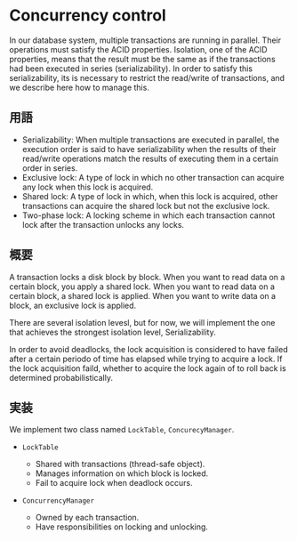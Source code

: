 # Concurrency control

In our database system, multiple transactions are running in parallel. Their operations must satisfy the ACID properties. Isolation, one of the ACID properties, means that the result must be the same as if the transactions had been executed in series (serializability). In order to satisfy this serializability, its is necessary to restrict the read/write of transactions, and we describe here how to manage this.

## 用語

- Serializability: When multiple transactions are executed in parallel, the execution order is said to have serializability when the results of their read/write operations match the results of executing them in a certain order in series.
- Exclusive lock: A type of lock in which no other transaction can acquire any lock when this lock is acquired.
- Shared lock: A type of lock in which, when this lock is acquired, other transactions can acquire the shared lock but not the exclusive lock.
- Two-phase lock: A locking scheme in which each transaction cannot lock after the transaction unlocks any locks.

## 概要

A transaction locks a disk block by block. When you want to read data on a certain block, you apply a shared lock. When you want to read data on a certain block, a shared lock is applied. When you want to write data on a block, an exclusive lock is applied.

There are several isolation levesl, but for now, we will implement the one that achieves the strongest isolation level, Serializability.

In order to avoid deadlocks, the lock acquisition is considered to have failed after a certain periodo of time has elapsed while trying to acquire a lock. If the lock acquisition faild, whether to acquire the lock again of to roll back is determined probabilistically.

## 実装

We implement two class named `LockTable`, `ConcurecyManager`. 

- `LockTable`
    - Shared with transactions (thread-safe object).
    - Manages information on which block is locked.
    - Fail to acquire lock when deadlock occurs.

- `ConcurrencyManager`
    - Owned by each transaction.
    - Have responsibilities on locking and unlocking.


